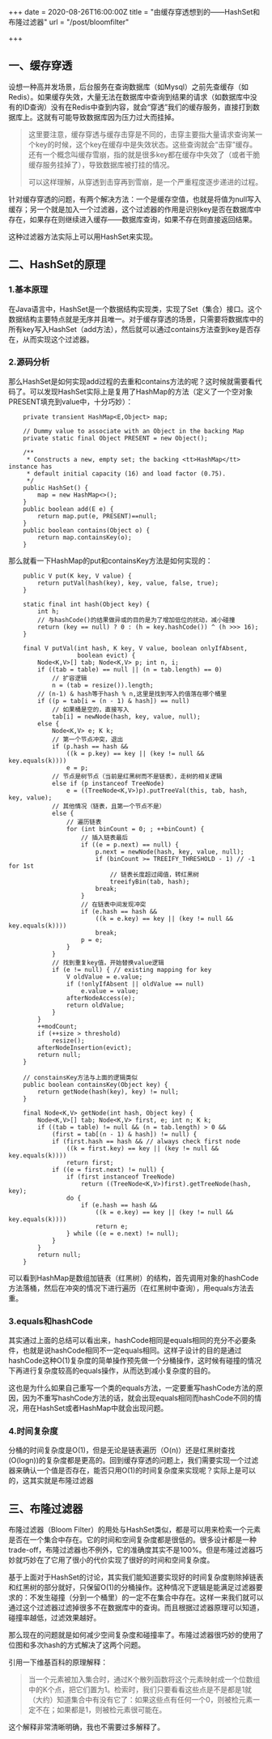 +++
date = 2020-08-26T16:00:00Z
title = "由缓存穿透想到的——HashSet和布隆过滤器"
url = "/post/bloomfilter"

+++
## 一、缓存穿透

设想一种高并发场景，后台服务在查询数据库（如Mysql）之前先查缓存（如Redis）。如果缓存失效，大量无法在数据库中查询到结果的请求（如数据库中没有的ID查询）没有在Redis中查到内容，就会“穿透”我们的缓存服务，直接打到数据库上。这就有可能导致数据库因为压力过大而挂掉。

> 这里要注意，缓存穿透与缓存击穿是不同的，击穿主要指大量请求查询某一个key的时候，这个key在缓存中是失效状态。这些查询就会“击穿”缓存。还有一个概念叫缓存雪崩，指的就是很多key都在缓存中失效了（或者干脆缓存服务挂掉了），导致数据库被打挂的情况。
>
> 可以这样理解，从穿透到击穿再到雪崩，是一个严重程度逐步递进的过程。

针对缓存穿透的问题，有两个解决方法：一个是缓存空值，也就是将值为null写入缓存；另一个就是加入一个过滤器，这个过滤器的作用是识别key是否在数据库中存在，如果存在则继续进入缓存——数据库查询，如果不存在则直接返回结果。

这种过滤器方法实际上可以用HashSet来实现。

## 二、HashSet的原理

### 1.基本原理

在Java语言中，HashSet是一个数据结构实现类，实现了Set（集合）接口。这个数据结构主要特点就是无序并且唯一。对于缓存穿透的场景，只需要将数据库中的所有key写入HashSet（add方法），然后就可以通过contains方法查到key是否存在，从而实现这个过滤器。

### 2.源码分析

那么HashSet是如何实现add过程的去重和contains方法的呢？这时候就需要看代码了。可以发现HashSet实际上是复用了HashMap的方法（定义了一个空对象PRESENT填充到value中，十分巧妙）：

```
    private transient HashMap<E,Object> map;

    // Dummy value to associate with an Object in the backing Map
    private static final Object PRESENT = new Object();

    /**
     * Constructs a new, empty set; the backing <tt>HashMap</tt> instance has
     * default initial capacity (16) and load factor (0.75).
     */
    public HashSet() {
        map = new HashMap<>();
    }
    public boolean add(E e) {
        return map.put(e, PRESENT)==null;
    }
    public boolean contains(Object o) {
        return map.containsKey(o);
    }
```

那么就看一下HashMap的put和containsKey方法是如何实现的：

```
	public V put(K key, V value) {
        return putVal(hash(key), key, value, false, true);
    }
    
    static final int hash(Object key) {
        int h;
        // 与hashCode()的结果做异或的目的是为了增加低位的扰动，减小碰撞
        return (key == null) ? 0 : (h = key.hashCode()) ^ (h >>> 16);
    }

    final V putVal(int hash, K key, V value, boolean onlyIfAbsent,
                   boolean evict) {
        Node<K,V>[] tab; Node<K,V> p; int n, i;
        if ((tab = table) == null || (n = tab.length) == 0)
            // 扩容逻辑
            n = (tab = resize()).length;
        // (n-1) & hash等于hash % n,这里是找到写入的值落在哪个桶里
        if ((p = tab[i = (n - 1) & hash]) == null)
            // 如果桶是空的，直接写入
            tab[i] = newNode(hash, key, value, null);
        else {
            Node<K,V> e; K k;
            // 第一个节点冲突，退出
            if (p.hash == hash &&
                ((k = p.key) == key || (key != null && key.equals(k))))
                e = p;
            // 节点是树节点（当前是红黑树而不是链表），走树的相关逻辑
            else if (p instanceof TreeNode)
                e = ((TreeNode<K,V>)p).putTreeVal(this, tab, hash, key, value);
            // 其他情况（链表，且第一个节点不是）
            else {
                // 遍历链表
                for (int binCount = 0; ; ++binCount) {
                    // 插入链表最后
                    if ((e = p.next) == null) {
                        p.next = newNode(hash, key, value, null);
                        if (binCount >= TREEIFY_THRESHOLD - 1) // -1 for 1st
                            // 链表长度超过阈值，转红黑树
                            treeifyBin(tab, hash);
                        break;
                    }
                    // 在链表中间发现冲突
                    if (e.hash == hash &&
                        ((k = e.key) == key || (key != null && key.equals(k))))
                        break;
                    p = e;
                }
            }
            // 找到重复key值，开始替换value逻辑
            if (e != null) { // existing mapping for key
                V oldValue = e.value;
                if (!onlyIfAbsent || oldValue == null)
                    e.value = value;
                afterNodeAccess(e);
                return oldValue;
            }
        }
        ++modCount;
        if (++size > threshold)
            resize();
        afterNodeInsertion(evict);
        return null;
    }
    
    // constainsKey方法与上面的逻辑类似
    public boolean containsKey(Object key) {
        return getNode(hash(key), key) != null;
    }
    
    final Node<K,V> getNode(int hash, Object key) {
        Node<K,V>[] tab; Node<K,V> first, e; int n; K k;
        if ((tab = table) != null && (n = tab.length) > 0 &&
            (first = tab[(n - 1) & hash]) != null) {
            if (first.hash == hash && // always check first node
                ((k = first.key) == key || (key != null && key.equals(k))))
                return first;
            if ((e = first.next) != null) {
                if (first instanceof TreeNode)
                    return ((TreeNode<K,V>)first).getTreeNode(hash, key);
                do {
                    if (e.hash == hash &&
                        ((k = e.key) == key || (key != null && key.equals(k))))
                        return e;
                } while ((e = e.next) != null);
            }
        }
        return null;
    }
```

可以看到HashMap是数组加链表（红黑树）的结构，首先调用对象的hashCode方法落桶，然后在冲突的情况下进行遍历（在红黑树中查询），用equals方法去重。

### 3.equals和hashCode

其实通过上面的总结可以看出来，hashCode相同是equals相同的充分不必要条件，也就是说hashCode相同不一定equals相同。这样子设计的目的是通过hashCode这种O(1)复杂度的简单操作预先做一个分桶操作，这时候有碰撞的情况下再进行复杂度较高的equals操作，从而达到减小复杂度的目的。

这也是为什么如果自己重写一个类的equals方法，一定要重写hashCode方法的原因，因为不重写hashCode方法的话，就会出现equals相同而hashCode不同的情况，用在HashSet或者HashMap中就会出现问题。

### 4.时间复杂度

分桶的时间复杂度是O(1)，但是无论是链表遍历（O(n)）还是红黑树查找(O(logn))的复杂度都是更高的。回到缓存穿透的问题上，我们需要实现一个过滤器来确认一个值是否存在，能否只用O(1)的时间复杂度来实现呢？实际上是可以的，这其实就是布隆过滤器

## 三、布隆过滤器

布隆过滤器（Bloom Filter）的用处与HashSet类似，都是可以用来检索一个元素是否在一个集合中存在。它的时间和空间复杂度都是很低的。很多设计都是一种trade-off，布隆过滤器也不例外，它的准确度其实不是100%。但是布隆过滤器巧妙就巧妙在了它用了很小的代价实现了很好的时间和空间复杂度。

基于上面对于HashSet的讨论，其实我们能知道要实现好的时间复杂度剔除掉链表和红黑树的部分就好，只保留O(1)的分桶操作。这种情况下逻辑是能满足过滤器要求的：不发生碰撞（分到一个桶里）的一定不在集合中存在。这样一来我们就可以通过这个过滤器过滤掉很多不在数据库中的查询。而且根据过滤器原理可以知道，碰撞率越低，过滤效果越好。

那么现在的问题就是如何减少空间复杂度和碰撞率了。布隆过滤器很巧妙的使用了位图和多次hash的方式解决了这两个问题。

引用一下维基百科的原理解释：

> 当一个元素被加入集合时，通过K个散列函数将这个元素映射成一个位数组中的K个点，把它们置为1。检索时，我们只要看看这些点是不是都是1就（大约）知道集合中有没有它了：如果这些点有任何一个0，则被检元素一定不在；如果都是1，则被检元素很可能在。

这个解释非常清晰明确，我也不需要过多解释了。
